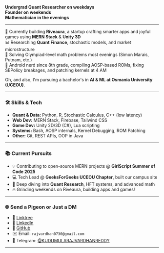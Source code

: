 

<!--
**KudumulaRajVardhanReddy/KudumulaRajVardhanReddy** is a ✨ _special_ ✨ repository because its `README.md` (this file) appears on your GitHub profile.

Here are some ideas to get you started:

- 🔭 I’m currently working on ...
- 🌱 I’m currently learning ...
- 👯 I’m looking to collaborate on ...
- 🤔 I’m looking for help with ...
- 💬 Ask me about ...
- 📫 How to reach me: ...
- 😄 Pronouns: ...
- ⚡ Fun fact: ...
-->
**Undergrad Quant Researcher on weekdays**  
**Founder on weekends**  
**Mathematician in the evenings**

---

🚀 Currently building **Riveaura**, a startup crafting smarter apps and joyful games using **MERN Stack** & **Unity 3D**  
📊 Researching **Quant Finance**, stochastic models, and market microstructure  
📐 Solving Olympiad-level math problems most evenings (Simon Marais, Putnam, etc.)  
🔧 Android nerd since 8th grade, compiling AOSP-based ROMs, fixing SEPolicy breakages, and patching kernels at 4 AM  
  
Oh, and also, I'm pursuing a bachelor's in **AI & ML at Osmania University (UCEOU)**.

---

### 🛠️ Skills & Tech
- **Quant & Data:** Python, R, Stochastic Calculus, C++ (low latency)
- **Web Dev:** MERN Stack, Firebase, Tailwind CSS  
- **Game Dev:** Unity 2D/3D (C#), Lua scripting  
- **Systems:** Bash, AOSP internals, Kernel Debugging, ROM Patching  
- **Other:** Git, REST APIs, OOP in Java

---

### 📚 Current Pursuits
- 💡 Contributing to open-source MERN projects @ **GirlScript Summer of Code 2025**  
- 💻 Tech Lead @ **GeeksForGeeks UCEOU Chapter**, built our campus site  
- 🧠 Deep diving into **Quant Research**, HFT systems, and advanced math  
- 🔥 Grinding weekends on Riveaura, building apps and games!

---

### 🌐 Send a Pigeon or Just a DM
- 🔗 [Linktree](https://linktr.ee/KudumulaRajVardhanReddy)  
- 💼 [LinkedIn](https://www.linkedin.com/in/rajvardhanreddykudumula/)  
- 🐙 [GitHub](https://github.com/KudumulaRajVardhanReddy)  
- ✉️ Email: `rajvardhan0730@gmail.com`  
- 💬 Telegram: [@KUDUMULARAJVARDHANREDDY](https://t.me/KUDUMULARAJVARDHANREDDY)

---
